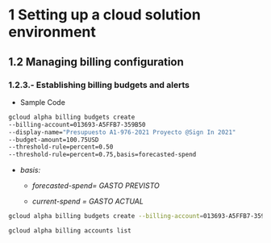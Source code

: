 # 1 Setting up a cloud solution environment

## 1.2 Managing billing configuration

### 1.2.3.- Establishing billing budgets and alerts

* Sample Code

```bash
gcloud alpha billing budgets create 
--billing-account=013693-A5FFB7-359B50 
--display-name="Presupuesto A1-976-2021 Proyecto @Sign In 2021" 
--budget-amount=100.75USD 	
--threshold-rule=percent=0.50 
--threshold-rule=percent=0.75,basis=forecasted-spend
```
* *basis:*

    - *forecasted-spend= GASTO PREVISTO*

    - *current-spend = GASTO ACTUAL*

```bash
gcloud alpha billing budgets create --billing-account=013693-A5FFB7-359B50 --display-name="Presupuesto A1-976-2021 Proyecto @Sign 1-97-5" --budget-amount=100.75USD 	--threshold-rule=percent=0.50 --threshold-rule=percent=0.75,basis=forecasted-spend
```

```bash
gcloud alpha billing accounts list
```